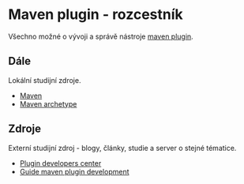 # Maven plugin - rozcestník
Všechno možné o vývoji a správě nástroje [maven plugin](https://maven.apache.org/guides/introduction/introduction-to-plugins.html#what-is-a-plugin).

## Dále
Lokální studijní zdroje.
* [Maven](https://github.com/tomascejka/maven)
* [Maven archetype](https://github.com/tomascejka/maven/tree/main/archetype)

## Zdroje
Externí studijní zdroj - blogy, články, studie a server o stejné tématice.
* [Plugin developers center](https://maven.apache.org/plugin-developers/index.html#plugin-developers-centre)
* [Guide maven plugin development](https://maven.apache.org/guides/plugin/guide-java-plugin-development.html)

